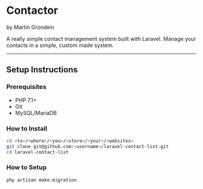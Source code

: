 # Contactor

by Martin Grondein

A really simple contact management system built with Laravel. Manage your contacts in a simple, custom made system.

---

## Setup Instructions

### Prerequisites

- PHP 7.1+
- Git
- MySQL/MariaDB

### How to Install

``` bash
cd <to>/<where>/<you>/<store>/<your>/<websites>
git clone git@github.com:<username>/laravel-contact-list.git
cd laravel-contact-list
```

### How to Setup

``` php
php artisan make:migration
```